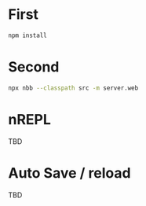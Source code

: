 # First

```bash
npm install
```

# Second

```bash
npx nbb --classpath src -m server.web 
```

# nREPL

TBD

# Auto Save / reload

TBD

